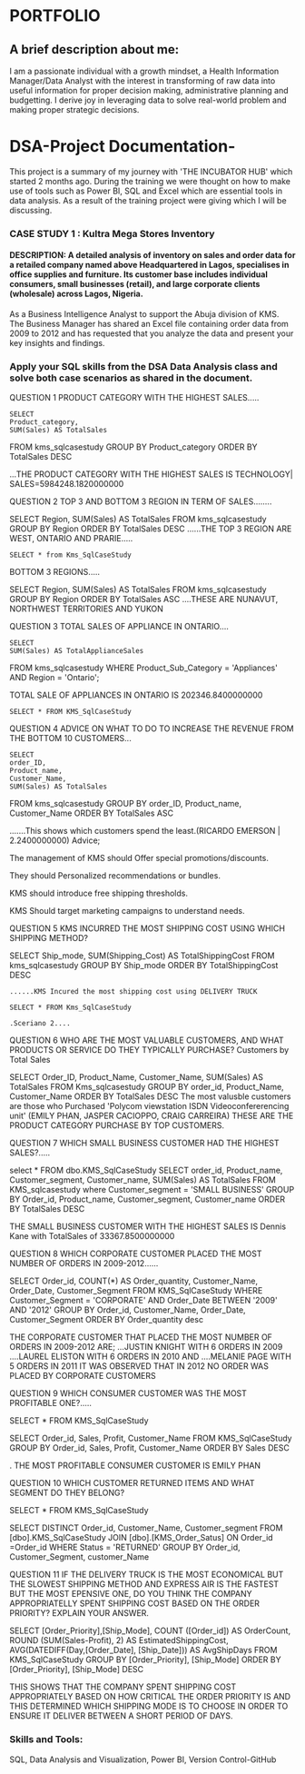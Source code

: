 # PORTFOLIO
## A brief description about me: 
I am a passionate individual with a growth mindset, a Health Information Manager/Data Analyst with the interest in transforming of raw data into useful information for proper decision making, administrative planning and budgetting. I derive joy in leveraging data to solve real-world problem and making proper  strategic decisions. 


# DSA-Project Documentation-
This project is a summary of my journey with 'THE INCUBATOR HUB' which started 2 months ago. During the training we were thought on how to make use of tools
such as Power BI, SQL and Excel which are essential tools in data analysis. As a result of the training project were giving which I will be discussing.


### CASE STUDY 1 :  Kultra Mega Stores Inventory 
#### DESCRIPTION: A detailed analysis of inventory on sales and order data for a retailed company named above Headquartered in Lagos, specialises in office supplies and furniture. Its customer base includes individual consumers, small businesses (retail), and large corporate clients (wholesale) across Lagos, Nigeria. 
As a Business Intelligence Analyst to support the Abuja division of KMS. The Business Manager has shared an Excel file containing order data from 2009 to 2012 and has requested that you analyze the data and present your key insights and findings. 
### Apply your SQL skills from the DSA Data Analysis class and solve both case scenarios as shared in the document.

QUESTION 1 PRODUCT CATEGORY WITH THE HIGHEST SALES.....

	SELECT 
    Product_category, 
    SUM(Sales) AS TotalSales
FROM 
    kms_sqlcasestudy
GROUP BY 
    Product_category
ORDER BY 
    TotalSales DESC

...THE PRODUCT CATEGORY WITH THE HIGHEST SALES IS TECHNOLOGY| SALES=5984248.1820000000

QUESTION 2 TOP 3 AND BOTTOM 3 REGION IN TERM OF SALES........

	
SELECT 
    Region, 
    SUM(Sales) AS TotalSales
FROM
    kms_sqlcasestudy
GROUP BY 
    Region
ORDER BY 
     TotalSales DESC
	......THE TOP 3 REGION ARE WEST, ONTARIO AND PRARIE.....

	SELECT * from Kms_SqlCaseStudy

 BOTTOM 3 REGIONS.....

SELECT 
    Region, 
    SUM(Sales) AS TotalSales
FROM
    kms_sqlcasestudy
GROUP BY 
    Region
ORDER BY 
     TotalSales ASC
	 ....THESE ARE NUNAVUT, NORTHWEST TERRITORIES AND YUKON

 QUESTION 3 TOTAL SALES OF APPLIANCE IN ONTARIO....

	SELECT 
    SUM(Sales) AS TotalApplianceSales
FROM 
    kms_sqlcasestudy
WHERE 
    Product_Sub_Category = 'Appliances'
    AND Region = 'Ontario';

TOTAL SALE OF APPLIANCES IN ONTARIO IS 202346.8400000000
	
	SELECT * FROM KMS_SqlCaseStudy
 
QUESTION 4 ADVICE ON WHAT TO DO TO INCREASE THE REVENUE FROM THE BOTTOM 10 CUSTOMERS...


	SELECT 
    order_ID,
    Product_name,
	Customer_Name,
    SUM(Sales) AS TotalSales
FROM 
    kms_sqlcasestudy
GROUP BY 
    order_ID, Product_name, Customer_Name
ORDER BY 
    TotalSales ASC
	
.......This shows which customers spend the least.(RICARDO EMERSON | 2.2400000000)
Advice;

The management of KMS should Offer special promotions/discounts.

They should Personalized recommendations or bundles.

KMS should introduce free shipping thresholds.

KMS Should target marketing campaigns to understand needs.

QUESTION 5 KMS INCURRED THE MOST SHIPPING COST USING WHICH SHIPPING METHOD?

SELECT 
    Ship_mode, 
    SUM(Shipping_Cost) AS TotalShippingCost
FROM 
    kms_sqlcasestudy
GROUP BY 
    Ship_mode
ORDER BY 
    TotalShippingCost DESC

	......KMS Incured the most shipping cost using DELIVERY TRUCK
	
	SELECT * FROM Kms_SqlCaseStudy
 
	.Sceriano 2....

QUESTION 6 WHO ARE THE MOST VALUABLE CUSTOMERS, AND WHAT PRODUCTS OR SERVICE DO THEY TYPICALLY PURCHASE?
Customers by Total Sales

SELECT
Order_ID,
Product_Name,
Customer_Name,
SUM(Sales) AS TotalSales
FROM
Kms_sqlcasestudy
GROUP BY
order_id, Product_Name, Customer_Name
ORDER BY
TotalSales DESC
The most valusble customers are those who Purchased 'Polycom viewstation ISDN Videoconfererencing unit' (EMILY PHAN, JASPER CACIOPPO, CRAIG CARREIRA)
THESE ARE THE PRODUCT CATEGORY PURCHASE BY TOP CUSTOMERS.

QUESTION 7 WHICH SMALL BUSINESS CUSTOMER HAD THE HIGHEST SALES?.....


select * FROM dbo.KMS_SqlCaseStudy
SELECT
order_id,
Product_name,
Customer_segment,
Customer_name,
SUM(Sales) AS TotalSales
FROM
KMS_sqlcasestudy
where 
Customer_segment = 'SMALL BUSINESS'
GROUP BY
Order_id, Product_name, Customer_segment, Customer_name
ORDER BY
TotalSales DESC

THE SMALL BUSINESS CUSTOMER WITH THE HIGHEST SALES IS Dennis Kane with TotalSales of 33367.8500000000

QUESTION 8 WHICH CORPORATE CUSTOMER PLACED THE MOST NUMBER OF ORDERS IN 2009-2012......

SELECT
Order_id, COUNT(*) AS
Order_quantity,
Customer_Name,
Order_Date,
Customer_Segment
FROM
KMS_SqlCaseStudy
WHERE
Customer_Segment = 'CORPORATE'
AND
Order_Date BETWEEN '2009' AND '2012'
GROUP BY Order_id, Customer_Name, Order_Date, Customer_Segment
ORDER BY Order_quantity desc

THE CORPORATE CUSTOMER THAT PLACED THE MOST NUMBER OF ORDERS IN 2009-2012 ARE;
...JUSTIN KNIGHT WITH 6 ORDERS IN 2009
....LAUREL ELISTON WITH 6 ORDERS IN 2010 AND
....MELANIE PAGE WITH 5 ORDERS IN 2011
IT WAS OBSERVED THAT IN 2012 NO ORDER WAS PLACED BY CORPORATE CUSTOMERS

QUESTION 9 WHICH CONSUMER CUSTOMER WAS THE MOST PROFITABLE ONE?.....

SELECT * FROM KMS_SqlCaseStudy

SELECT
Order_id,
Sales,
Profit,
Customer_Name
FROM
KMS_SqlCaseStudy
GROUP BY Order_id, Sales, Profit, Customer_Name
ORDER BY Sales DESC

. THE MOST PROFITABLE CONSUMER CUSTOMER IS EMILY PHAN

QUESTION 10 WHICH CUSTOMER RETURNED ITEMS AND WHAT SEGMENT DO THEY BELONG?

SELECT * FROM KMS_SqlCaseStudy


SELECT DISTINCT 
Order_id, Customer_Name,
Customer_segment
FROM
[dbo].KMS_SqlCaseStudy
JOIN
[dbo].[KMS_Order_Satus]
ON Order_id =Order_id
WHERE 
Status = 'RETURNED'
GROUP BY
Order_id,
Customer_Segment, customer_Name

QUESTION  11 IF THE DELIVERY TRUCK IS THE MOST ECONOMICAL BUT THE SLOWEST SHIPPING METHOD AND EXPRESS AIR IS THE FASTEST BUT THE MOST EPENSIVE ONE, DO YOU THINK THE COMPANY APPROPRIATELLY SPENT SHIPPING COST BASED ON THE ORDER PRIORITY? EXPLAIN YOUR ANSWER.

 SELECT
 [Order_Priority],[Ship_Mode],
 COUNT ([Order_id]) AS OrderCount,
 ROUND (SUM(Sales-Profit), 2) AS EstimatedShippingCost,
 AVG(DATEDIFF(Day,[Order_Date],
 [Ship_Date])) AS AvgShipDays 
 FROM
 KMS_SqlCaseStudy
 GROUP BY
 [Order_Priority], [Ship_Mode]
 ORDER BY
 [Order_Priority],
 [Ship_Mode] DESC

 THIS SHOWS THAT THE COMPANY SPENT SHIPPING COST APPROPRIATELY BASED ON HOW CRITICAL THE ORDER PRIORITY IS AND THIS DETERMINED WHICH SHIPPING MODE IS TO CHOOSE IN ORDER TO ENSURE IT DELIVER BETWEEN A SHORT PERIOD OF DAYS.

### Skills and Tools:
SQL,
Data Analysis and Visualization, 
Power BI,
Version Control-GitHub

  

	
